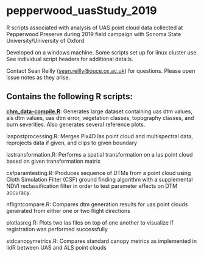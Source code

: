 # pepperwood_uasStudy_2019
R scripts associated with analysis of UAS point cloud data collected at Pepperwood Preserve during 2019 field campaign with Sonoma State University/University of Oxford

Developed on a windows machine. Some scripts set up for linux cluster use. See individual script headers for additional details.

Contact Sean Reilly (sean.reilly@ouce.ox.ac.uk) for questions. Please open issue notes as they arise.

## Contains the following R scripts:

[**chm_data-compile.R**](https://github.com/ussreilly/pepperwood_uasStudy_2019/blob/master/R/chm_data-compile.R): Generates large dataset containing uas dtm values, als dtm values, uas dtm error, vegetation classes, topography classes, and burn severities. Also generates several reference plots.

laspostprocessing.R: Merges Pix4D las point cloud and multispectral data, reprojects data if given, and clips to given boundary
  
lastransformation.R: Performs a spatial transformation on a las point cloud based on given transformation matrix

csfparamtesting.R: Produces sequence of DTMs from a point cloud using Cloth Simulation Filter (CSF) ground finding algorithm with a supplemental NDVI reclassification filter in order to test parameter effects on DTM accuracy.

nflightcompare.R: Compares dtm generation results for uas point clouds generated from either one or two flight directions

plotlasreg.R: Plots two las files on top of one another to visualize if registration was performed successfully

stdcanopymetrics.R: Compares standard canopy metrics as implemented in lidR between UAS and ALS point clouds
